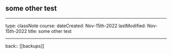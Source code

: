 



## some other test
---
type: classNote
course: 
dateCreated: Nov-15th-2022
lastModified: Nov-15th-2022
title: some other test


---

back:: [[backups]]

